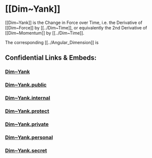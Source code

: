 
# [[Dim~Yank]] 

[[Dim~Yank]] is the Change in Force over Time, 
i.e. the Derivative of [[Dim~Force]] by [[../Dim~Time]], 
or equivalently the 2nd Derivative of [[Dim~Momentum]] by [[../Dim~Time]]. 

The corresponding [[../Angular_Dimension]] is 


## Confidential Links & Embeds: 

### [Dim~Yank](/_Standards/Dimension/Linear_Dimension/Dim~Yank.md) 

### [Dim~Yank.public](/_public/Dimension/Linear_Dimension/Dim~Yank.public.md) 

### [Dim~Yank.internal](/_internal/Dimension/Linear_Dimension/Dim~Yank.internal.md) 

### [Dim~Yank.protect](/_protect/Dimension/Linear_Dimension/Dim~Yank.protect.md) 

### [Dim~Yank.private](/_private/Dimension/Linear_Dimension/Dim~Yank.private.md) 

### [Dim~Yank.personal](/_personal/Dimension/Linear_Dimension/Dim~Yank.personal.md) 

### [Dim~Yank.secret](/_secret/Dimension/Linear_Dimension/Dim~Yank.secret.md)

